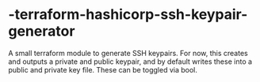 # -terraform-hashicorp-ssh-keypair-generator
A small terraform module to generate SSH keypairs. For now, this creates and outputs a private and public keypair, and by default writes these into a public and private key file. These can be toggled via bool.
